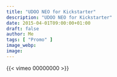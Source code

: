 ```yaml
---
title: "UDOO NEO for Kickstarter"
description: "UDOO NEO for Kickstarter"
date: 2015-04-01T09:00:00+01:00
draft: false
author: Me
tags: [ "Promo" ]
image_webp:
image:
---
```


{{< vimeo 00000000 >}}
